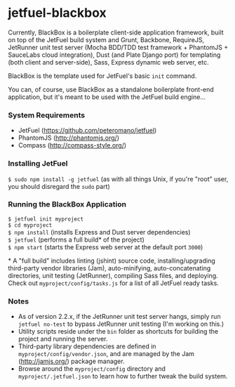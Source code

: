 jetfuel-blackbox
================

Currently, BlackBox is a boilerplate client-side application framework, built on top of the JetFuel build system and Grunt, Backbone, RequireJS, JetRunner unit test server (Mocha BDD/TDD test framework + PhantomJS + SauceLabs cloud integration), Dust (and Plate Django port) for templating (both client and server-side), Sass, Express dynamic web server, etc.

BlackBox is the template used for JetFuel's basic `init` command.

You can, of course, use BlackBox as a standalone boilerplate front-end application, but it's meant to be used with the JetFuel build engine...

### System Requirements
* JetFuel (https://github.com/peteromano/jetfuel)
* PhantomJS (http://phantomjs.org/)
* Compass (http://compass-style.org/)

### Installing JetFuel
`$ sudo npm install -g jetfuel` (as with all things Unix, if you're "root" user, you should disregard the `sudo` part)

### Running the BlackBox Application
`$ jetfuel init myproject`  
`$ cd myproject`  
`$ npm install` (installs Express and Dust server dependencies)  
`$ jetfuel` (performs a full build* of the project)  
`$ npm start` (starts the Express web server at the default port `3000`)

\* A "full build" includes linting (jshint) source code, installing/upgrading third-party vendor libraries (Jam), auto-minifying, auto-concatenating directories, unit testing (JetRunner), compiling Sass files, and deploying. Check out `myproject/config/tasks.js` for a list of all JetFuel ready tasks.

### Notes
* As of version 2.2.x, if the JetRunner unit test server hangs, simply run `jetfuel no-test` to bypass JetRunner unit testing (I'm working on this.)
* Utility scripts reside under the `bin` folder as shortcuts for building the project and running the server.
* Third-party library dependencies are defined in `myproject/config/vendor.json`, and are managed by the Jam (http://jamjs.org/) package manager.
* Browse around the `myproject/config` directory and `myproject/.jetfuel.json` to learn how to further tweak the build system.
